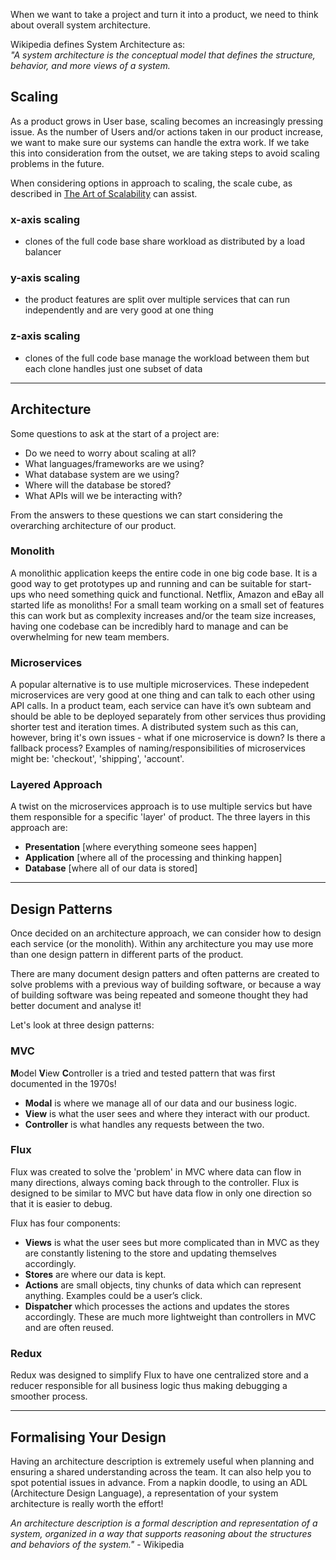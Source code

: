 When we want to take a project and turn it into a product, we need to think about overall system architecture.

Wikipedia defines System Architecture as: \
_"A system architecture is the conceptual model that defines the structure, behavior, and more views of a system._
 
## Scaling
As a product grows in User base, scaling becomes an increasingly pressing issue. As the number of Users and/or actions taken in our product increase, we want to make sure our systems can handle the extra work. If we take this into consideration from the outset, we are taking steps to avoid scaling problems in the future.

When considering options in approach to scaling, the scale cube, as described in [The Art of Scalability](http://theartofscalability.com/) can assist.

### x-axis scaling
- clones of the full code base share workload as distributed by a load balancer
  
### y-axis scaling
- the product features are split over multiple services that can run independently and are very good at one thing

### z-axis scaling
- clones of the full code base manage the workload between them but each clone handles just one subset of data
  
***

## Architecture
Some questions to ask at the start of a project are:
- Do we need to worry about scaling at all?
- What languages/frameworks are we using?
- What database system are we using?
- Where will the database be stored?
- What APIs will we be interacting with?

From the answers to these questions we can start considering the overarching architecture of our product.

### Monolith
A monolithic application keeps the entire code in one big code base. It is a good way to get prototypes up and running and can be suitable for start-ups who need something quick and functional. Netflix, Amazon and eBay all started life as monoliths! For a small team working on a small set of features this can work but as complexity increases and/or the team size increases, having one codebase can be incredibly hard to manage and can be overwhelming for new team members.

### Microservices
A popular alternative is to use multiple microservices. These indepedent microservices are very good at one thing and can talk to each other using API calls. In a product team, each service can have it’s own subteam and should be able to be deployed separately from other services thus providing shorter test and iteration times. A distributed system such as this can, however, bring it's own issues - what if one microservice is down? Is there a fallback process? Examples of naming/responsibilities of microservices might be: 'checkout', 'shipping', 'account'.

### Layered Approach
A twist on the microservices approach is to use multiple servics but have them responsible for a specific 'layer' of product. The three layers in this approach are:
- **Presentation** [where everything someone sees happen]
- **Application** [where all of the processing and thinking happen]
- **Database** [where all of our data is stored]

***
## Design Patterns
Once decided on an architecture approach, we can consider how to design each service (or the monolith). Within any architecture you may use more than one design pattern in different parts of the product.

There are many document design patters and often patterns are created to solve problems with a previous way of building software, or because a way of building software was being repeated and someone thought they had better document and analyse it!

Let's look at three design patterns:

### MVC
**M**odel **V**iew **C**ontroller is a tried and tested pattern that was first documented in the 1970s!
- **Modal** is where we manage all of our data and our business logic.
- **View** is what the user sees and where they interact with our product.
- **Controller** is what handles any requests between the two.

### Flux
Flux was created to solve the 'problem' in MVC where data can flow in many directions, always coming back through to the controller. Flux is designed to be similar to MVC but have data flow in only one direction so that it is easier to debug.

Flux has four components:
- **Views** is what the user sees but more complicated than in MVC as they are constantly listening to the store and updating themselves accordingly.
- **Stores** are where our data is kept.
- **Actions** are small objects, tiny chunks of data which can represent anything. Examples could be a user’s click.
- **Dispatcher** which processes the actions and updates the stores accordingly. These are much more lightweight than controllers in MVC and are often reused.

### Redux
Redux was designed to simplify Flux to have one centralized store and a reducer responsible for all business logic thus making debugging a smoother process.

***

## Formalising Your Design
Having an architecture description is extremely useful when planning and ensuring a shared understanding across the team. It can also help you to spot potential issues in advance. From a napkin doodle, to using an ADL (Architecture Design Language), a representation of your system architecture is really worth the effort!

_An architecture description is a formal description and representation of a system, organized in a way that supports reasoning about the structures and behaviors of the system."_ - Wikipedia


 